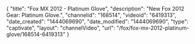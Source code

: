 {
    "title": "Fox MX 2012 - Platinum Glove",
    "description": "New Fox 2012 Gear: Platinum Glove.",
    "channelid": "168514",
    "videoid": "6419313",
    "date_created": "1444069690",
    "date_modified": "1444069690",
    "type": "captivate",
    "layout": "channelVideo",
    "url": "\/fox\/fox-mx-2012-platinum-glove\/168514-6419313"
}